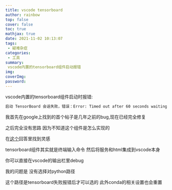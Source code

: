 ```yaml
---
title: vscode tensorboard
author: rainbow
top: false
cover: false
toc: true
mathjax: true
date: 2021-11-02 10:13:07
tags:
 - 疑难杂症
categories:
 - 工具
summary:
 vscode内置的tensorboard组件启动报错
img:
coverImg:
password:
---
```


 vscode内置的tensorboard组件启动时报错:

```txt
启动 TensorBoard 会话失败，错误：Error: Timed out after 60 seconds waiting for TensorBoard to launch.
```

我首先在google上找到的首个帖子是几年之前的bug,现在已经完全修复

之后完全没有思路 因为不知道这个组件是怎么实现的

在[这个](https://stackoverflow.com/questions/55690274/attributeerror-module-numpy-has-no-attribute-integer-getting-this-error)回答里找到灵感

tensorboard组件其实就是终端输入命令 然后将服务和html集成到vscode本身

你可以直接在vscode的输出栏里debug

我的问题是 没有选择对python路径

这个路径是tensorboard失败报错后才可以选的 此外conda的相关设置也会重置
